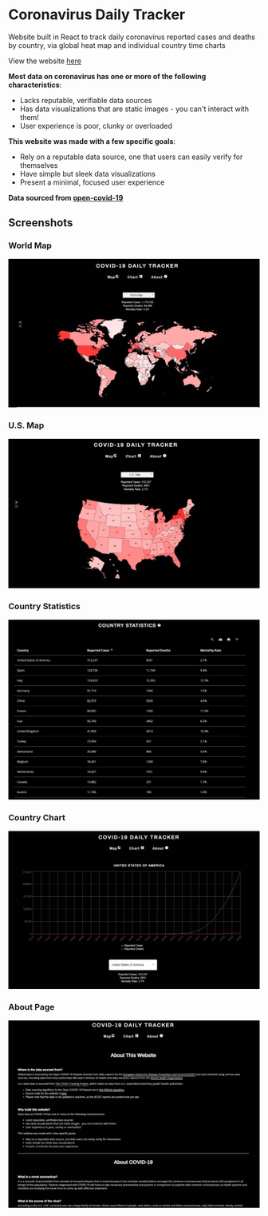 # Coronavirus Daily Tracker

Website built in React to track daily coronavirus reported cases and deaths by country, via global heat map
and individual country time charts

View the website [here](https://www.coronavirusdailytracker.info/)

**Most data on coronavirus has one or more of the following characteristics**:
- Lacks reputable, verifiable data sources
- Has data visualizations that are static images - you can't interact with them!
- User experience is poor, clunky or overloaded

**This website was made with a few specific goals**:
- Rely on a reputable data source, one that users can easily verify for themselves
- Have simple but sleek data visualizations
- Present a minimal, focused user experience

**Data sourced from [open-covid-19](https://github.com/open-covid-19/data)**

## Screenshots

### World Map

![World Map](screenshots/world-map.JPG)


### U.S. Map

![U.S. Map](screenshots/us-map.JPG)


### Country Statistics

![Country Statistics](screenshots/country-stats.JPG)


### Country Chart

![Country Chart](screenshots/country-chart-us.JPG)


### About Page

![About Page](screenshots/about-page.JPG)
